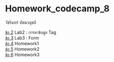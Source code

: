# Homework_codecamp_8  
วัชรินทร์ ทัศนาญชลี


 
[ข้อ 2](https://github.com/wat885/Homework_codecamp_8/tree/main/hwHtml/%E0%B8%82%E0%B9%89%E0%B8%AD%202) Lab2 : การหาข้อมูล Tag  
[ข้อ 3](https://github.com/wat885/Homework_codecamp_8/tree/main/hwHtml/%E0%B8%82%E0%B9%89%E0%B8%AD%203) Lab3 : Form  
[ข้อ 4](https://github.com/wat885/Homework_codecamp_8/tree/main/hwHtml/%E0%B8%82%E0%B9%89%E0%B8%AD%204) Homework1  
[ข้อ 5](https://github.com/wat885/Homework_codecamp_8/tree/main/hwHtml/%E0%B8%82%E0%B9%89%E0%B8%AD%205) Homework2   
[ข้อ 6](https://github.com/wat885/Homework_codecamp_8/tree/main/hwHtml/%E0%B8%82%E0%B9%89%E0%B8%AD%206) Homework3



